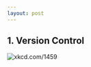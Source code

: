 ```yaml
---
layout: post
---
```


## 1. Version Control

 ![xkcd.com/1459](https://imgs.xkcd.com/comics/documents.png)

